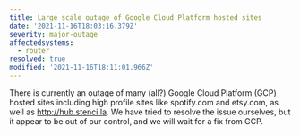 ```yaml
---
title: Large scale outage of Google Cloud Platform hosted sites
date: '2021-11-16T18:03:16.379Z'
severity: major-outage
affectedsystems:
  - router
resolved: true
modified: '2021-11-16T18:11:01.966Z'
---
```

There is currently an outage of many (all?) Google Cloud Platform (GCP) hosted sites including high profile sites like spotify.com and etsy.com, as well as http://hub.stenci.la. We have tried to resolve the issue ourselves, but it appear to be out of our control, and we will wait for a fix from GCP.

<!--- language code: en -->
